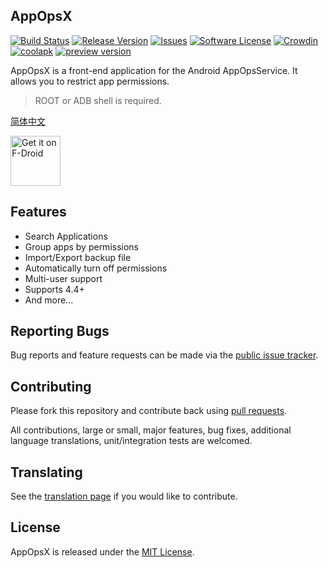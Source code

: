 ## AppOpsX
[![Build Status](https://img.shields.io/travis/8enet/AppOpsX.svg)][ci]
[![Release Version](https://img.shields.io/github/release/8enet/AppOpsX.svg)][releases]
[![Issues](https://img.shields.io/github/issues/8enet/AppOpsX.svg)][issues]
[![Software License](https://img.shields.io/github/license/8enet/AppOpsX.svg)][license]
[![Crowdin](https://d322cqt584bo4o.cloudfront.net/appopsx/localized.svg)][crowdin]
[![coolapk](https://img.shields.io/badge/coolapk-download-blue.svg)][coolapk]
[![preview version](https://img.shields.io/badge/preview%20version-download-orange.svg)][preview]

AppOpsX is a front-end application for the Android AppOpsService. It allows you to restrict app permissions.

> ROOT or ADB shell is required.

[简体中文](README.zh.md)

[<img src="https://f-droid.org/badge/get-it-on.png"
     alt="Get it on F-Droid"
     height="80">](https://f-droid.org/packages/com.zzzmode.appopsx/)
     
## Features
* Search Applications
* Group apps by permissions
* Import/Export backup file
* Automatically turn off permissions
* Multi-user support
* Supports 4.4+
* And more...



## Reporting Bugs
Bug reports and feature requests can be made via the [public issue tracker][issues].

## Contributing
Please fork this repository and contribute back using [pull requests][pr].

All contributions, large or small, major features, bug fixes, additional language translations, unit/integration tests are welcomed.

## Translating
See the [translation page][crowdin] if you would like to contribute.

## License
AppOpsX is released under the [MIT License][license].

[pr]: https://github.com/8enet/AppOpsX/pulls
[issues]: https://github.com/8enet/AppOpsX/issues
[crowdin]: https://crowdin.com/project/appopsx
[license]: https://github.com/8enet/AppOpsX/blob/master/LICENSE
[ci]: https://travis-ci.org/8enet/AppOpsX
[releases]: https://github.com/8enet/AppOpsX/releases
[coolapk]: http://www.coolapk.com/apk/com.zzzmode.appopsx
[preview]: https://www.zzzmode.com/AppOpsX/apk/
